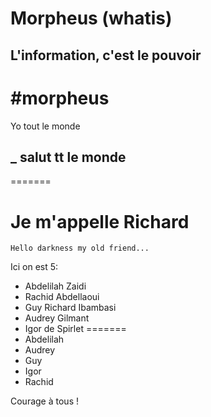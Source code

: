 # Morpheus (whatis)
## L'information, c'est le pouvoir


#morpheus
=======
Yo tout le monde



 _ salut tt le monde
 ---------------------
=======

Je m'appelle Richard
=======
    Hello darkness my old friend... 

Ici on est 5: 
* Abdelilah Zaidi
* Rachid Abdellaoui
* Guy Richard Ibambasi
* Audrey Gilmant
* Igor de Spirlet 
=======
* Abdelilah
* Audrey
* Guy
* Igor
* Rachid

Courage à tous !
